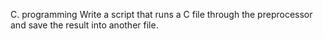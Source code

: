 C. programming 
Write a script that runs a C file through the preprocessor and save the result into another file.
